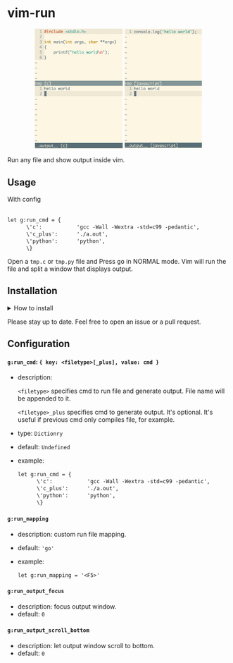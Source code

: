 # vim-run

<p align="center">
<img alt="screenshot" src="https://raw.githubusercontent.com/leafOfTree/leafOfTree.github.io/master/screenshot-run-c.png" width="200" />
<img alt="screenshot" src="https://raw.githubusercontent.com/leafOfTree/leafOfTree.github.io/master/screenshot-run-javascript.png" width="176" />
</p>

Run any file and show output inside vim.

## Usage

With config

```vim

let g:run_cmd = {
      \'c':           'gcc -Wall -Wextra -std=c99 -pedantic',
      \'c_plus':      './a.out',
      \'python':      'python',
      \}
```

Open a `tmp.c` or `tmp.py` file and Press <kbd>go</kbd> in NORMAL mode. Vim will run the file and split a window that displays output.

## Installation

<details>
<summary><a>How to install</a></summary>

- [VundleVim][1]

        Plugin 'leafOfTree/vim-run'

- [vim-pathogen][2]

        cd ~/.vim/bundle && \
        git clone https://github.com/leafOfTree/vim-run --depth 1

- [vim-plug][3]

        Plug 'leafOfTree/vim-run'
        :PlugInstall

- Or manually, clone this plugin to `path/to/this_plugin`, and add it to `rtp` in vimrc

        set rtp+=path/to/this_plugin

<br />
</details>

Please stay up to date. Feel free to open an issue or a pull request.


## Configuration

#### `g:run_cmd`: `{ key: <filetype>[_plus], value: cmd }`

- description:

    `<filetype>` specifies cmd to run file and generate output. File name will be appended to it.

    `<filetype>_plus` specifies cmd to generate output. It's optional. It's useful if previous cmd only compiles file, for example.

- type: `Dictionry`
- default: `Undefined`
- example: 

    ```vim
    let g:run_cmd = {
          \'c':           'gcc -Wall -Wextra -std=c99 -pedantic',
          \'c_plus':      './a.out',
          \'python':      'python',
          \}
    ```
#### `g:run_mapping`

- description: custom run file mapping.
- default: `'go'`
- example: 
    
    ```vim
    let g:run_mapping = '<F5>'
    ```

#### `g:run_output_focus`

- description: focus output window.
- default: `0`

#### `g:run_output_scroll_bottom`

- description: let output window scroll to bottom.
- default: `0`

[1]: https://github.com/VundleVim/Vundle.vim
[2]: https://github.com/tpope/vim-pathogen
[3]: https://github.com/junegunn/vim-plug
